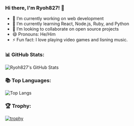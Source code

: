 ### Hi there, I'm Ryoh827! 👋

- 🔭 I’m currently working on web development
- 🌱 I’m currently learning React, Node.js, Ruby, and Python
- 👯 I’m looking to collaborate on open source projects
- 😄 Pronouns: He/Him
- ⚡ Fun fact: I love playing video games and lisning music.
<!--
- 📫 How to reach me: [Email](mailto:your_email@example.com)
-->

<!--
### Connect with me:
[<img align="left" alt="Twitter" width="22px" src="https://cdn.jsdelivr.net/npm/simple-icons@v3/icons/twitter.svg" />][twitter]

[twitter]: https://twitter.com/Ryoh827

<br/>

-->

### 📊 GitHub Stats: 

![Ryoh827's GitHub Stats](https://github-readme-stats.vercel.app/api?username=Ryoh827&show_icons=true&theme=onedark)

### 📚 Top Languages: 

![Top Langs](https://github-readme-stats.vercel.app/api/top-langs/?username=ryoh827&size_weight=0.5&count_weight=0.5&theme=onedark)

### 🏆 Trophy: 

[![trophy](https://github-profile-trophy.vercel.app/?username=ryoh827&theme=onedark)](https://github.com/ryo-ma/github-profile-trophy) <br /><br />

<!--
**Ryoh827/Ryoh827** is a ✨ _special_ ✨ repository because its `README.md` (this file) appears on your GitHub profile.

Here are some ideas to get you started:

- 🔭 I’m currently working on ...
- 🌱 I’m currently learning ...
- 👯 I’m looking to collaborate on ...
- 🤔 I’m looking for help with ...
- 💬 Ask me about ...
- 📫 How to reach me: ...
- 😄 Pronouns: ...
- ⚡ Fun fact: ...
-->
